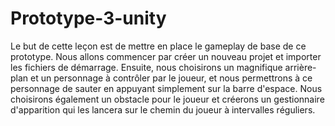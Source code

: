 # Prototype-3-unity
Le but de cette leçon est de mettre en place le gameplay de base de ce prototype. Nous allons commencer par créer un nouveau projet et importer les fichiers de démarrage. Ensuite, nous choisirons un magnifique arrière-plan et un personnage à contrôler par le joueur, et nous permettrons à ce personnage de sauter en appuyant simplement sur la barre d'espace. Nous choisirons également un obstacle pour le joueur et créerons un gestionnaire d'apparition qui les lancera sur le chemin du joueur à intervalles réguliers.

